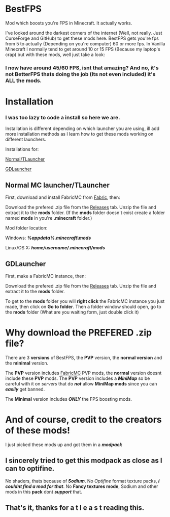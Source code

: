 # BestFPS

Mod which boosts you're FPS in Minecraft. It actually works.


I've looked around the darkest corners of the internet (Well, not really. Just CurseForge and GitHub) to get these mods here.
BestFPS gets you're fps from 5 to actually (Depending on you're computer) 60 or more fps.
In Vanilla Minecraft I normally tend to get around 10 or 15 FPS (Because my laptop's crap) but with these mods, well just take a look:

### I now have around 45/60 FPS, isnt that amazing? And no, it's not BetterFPS thats doing the job (Its not even included) it's ALL the mods.

# Installation

### I was too lazy to code a install so here we are.

Installation is different depending on which launcher you are using, ill add more installation methods as I learn how to get these mods working on different launchers.

Installations for:

[Normal/TLauncher](https://github.com/alexfeed1990/BestFPS/blob/main/README.md#normal-mc-launchertlauncher)

[GDLauncher](https://github.com/alexfeed1990/BestFPS/blob/main/README.md#gdlauncher)

## Normal MC launcher/TLauncher

First, download and install FabricMC from [Fabric](https://fabricmc.net/use), then:

Download the prefered .zip file from the [Releases](https://github.com/alexfeed1990/BestFPS/Releases) tab.
Unzip the file and extract it to the **mods** folder. (If the **mods** folder doesn't exist create a folder named **mods** in you're **.minecraft** folder.)

Mod folder location:

Windows: ***%appdata%\.minecraft\mods***

Linux/OS X: ***home/username/.minecraft/mods***


## GDLauncher

First, make a FabricMC instance, then:

Download the prefered .zip file from the [Releases](https://github.com/alexfeed1990/BestFPS/Releases) tab.
Unzip the file and extract it to the **mods** folder.

To get to the **mods** folder you will **right click** the FabricMC instance you just made, then click on **Go to folder**.
Then a folder window should open, go to the **mods** folder (What are you waiting form, just double click it)

# Why download the PREFERED .zip file?

There are 3 **versions** of BestFPS, the **PVP** version, the **normal version** and the **minimal** version.

The **PVP** version includes [FabricMC](https://fabricmc.net/use) PVP mods, the **normal** version doesnt include these **PVP** mods.
The **PVP** version includes a ***MiniMap*** so be careful with it on *servers* that do ***not*** allow **MiniMap mods** since you can ***easily*** get banned.

The **Minimal** version includes ***ONLY*** the FPS boosting mods.

# And of course, credit to the creators of these mods!

I just picked these mods up and got them in a ***modpack***

## I sincerely tried to get this modpack as close as I can to optifine.

No shaders, thats because of ***Sodium***.
No *Optifine* format texture packs, ***i couldnt find a mod for that***.
No **Fancy textures mode**, Sodium and other mods in this **pack** dont ***support*** that.

## That's it, thanks for a t l e a s t reading this.
